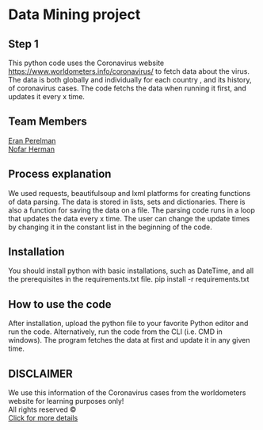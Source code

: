 # Data Mining project
## Step 1
This python code uses the Coronavirus website https://www.worldometers.info/coronavirus/ to fetch data about the virus. The data is both globally and individually for each country , and its history, of coronavirus cases. The code fetchs the data when running it first, and updates it every x time.

## Team Members
[Eran Perelman](https://github.com/EranPer/ "Eran Perelman's GitHub")<br/>
[Nofar Herman](https://github.com/nofr "Nofar Herman's GitHub")<br/>

## Process explanation
We used requests, beautifulsoup and lxml platforms for creating functions of data parsing. The data is stored in lists, sets and dictionaries. There is also a function for saving the data on a file. The parsing code runs in a loop that updates the data every x time. The user can change the update times by changing it in the constant list in the beginning of the code.

## Installation
You should install python with basic installations, such as DateTime, and all the prerequisites in the requirements.txt file.
pip install -r requirements.txt

## How to use the code
After installation, upload the python file to your favorite Python editor and run the code. Alternatively, run the code from the CLI (i.e. CMD in windows). The program fetches the data at first and update it in any given time.

## DISCLAIMER
We use this information of the Coronavirus cases from the worldometers website for learning purposes only!
<br />All rights reserved ©
<br />[Click for more details](https://www.shorturl.at/bqACD "The motivation")
